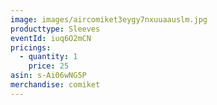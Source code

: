 ```yaml
---
image: images/aircomiket3eygy7nxuuaauslm.jpg
producttype: Sleeves
eventId: iuq6O2mCN
pricings:
  - quantity: 1
    price: 25
asin: s-Ai06wNG5P
merchandise: comiket
---
```

